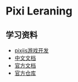 # Pixi Leraning

## 学习资料

- [pixijs游戏开发](https://segmentfault.com/blog/pixijs)
- [中文文档](https://www.bookstack.cn/read/LearningPixi/README.md)
- [官方文档](http://pixijs.download/release/docs/index.html)
- [官方仓库](https://github.com/pixijs/pixi.js)